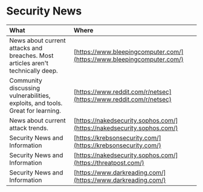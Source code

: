 # Security News

| What | Where |
| :--- | :--- |
| News about current attacks and breaches. Most articles aren't technically deep. | [https://www.bleepingcomputer.com/](https://www.bleepingcomputer.com/) |
| Community discussing vulnerabilities, exploits, and tools. Great for learning. | [https://www.reddit.com/r/netsec](https://www.reddit.com/r/netsec) |
| News about current attack trends. | [https://nakedsecurity.sophos.com/](https://nakedsecurity.sophos.com/) |
| Security News and Information | [https://krebsonsecurity.com/](https://krebsonsecurity.com/) |
| Security News and Information | [https://nakedsecurity.sophos.com/](https://threatpost.com/) |
| Security News and Information | [https://www.darkreading.com/](https://www.darkreading.com/) |

